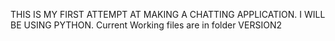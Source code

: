 THIS IS MY FIRST ATTEMPT AT MAKING A CHATTING APPLICATION. I WILL BE USING PYTHON.
Current Working files are in folder VERSION2
